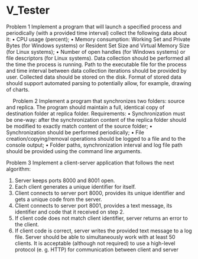 # V_Tester

Problem 1
Implement a program that will launch a specified process and periodically (with a provided time interval) collect the following data about it:
•	CPU usage (percent);
•	Memory consumption: Working Set and Private Bytes (for Windows systems) or Resident Set Size and Virtual Memory Size (for Linux systems);
•	Number of open handles (for Windows systems) or file descriptors (for Linux systems).
Data collection should be performed all the time the process is running. Path to the executable file for the process and time interval between data collection iterations should be provided by user. Collected data should be stored on the disk. Format of stored data should support automated parsing to potentially allow, for example, drawing of charts.

 
Problem 2
Implement a program that synchronizes two folders: source and replica. The program should maintain a full, identical copy of destination folder at replica folder.
Requirements:
•	Synchronization must be one-way: after the synchronization content of the replica folder should be modified to exactly match content of the source folder;
•	Synchronization should be performed periodically;
•	File creation/copying/removal operations should be logged to a file and to the console output;
•	Folder paths, synchronization interval and log file path should be provided using the command line arguments.
 
 
Problem 3
Implement a client-server application that follows the next algorithm:
1.	Server keeps ports 8000 and 8001 open.
2.	Each client generates a unique identifier for itself.
3.	Client connects to server port 8000, provides its unique identifier and gets a unique code from the server.
4.	Client connects to server port 8001, provides a text message, its identifier and code that it received on step 2.
5.	If client code does not match client identifier, server returns an error to the client.
6.	If client code is correct, server writes the provided text message to a log file.
Server should be able to simultaneously work with at least 50 clients.
It is acceptable (although not required) to use a high-level protocol (e. g. HTTP) for communication between client and server
